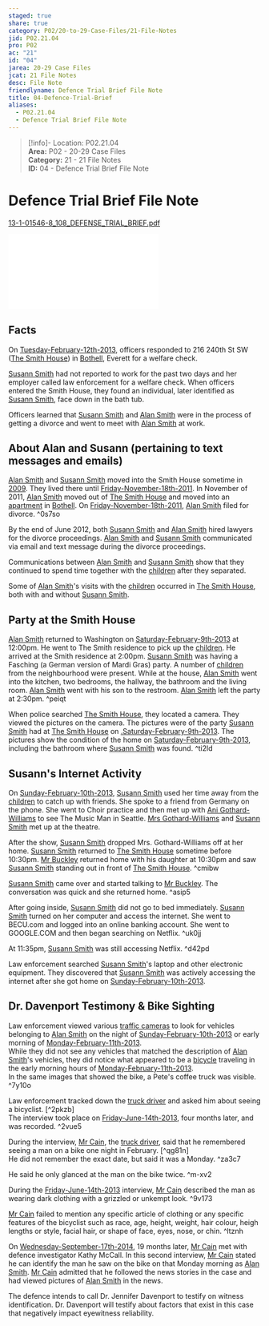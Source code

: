 ```yaml
---  
staged: true  
share: true  
category: P02/20-to-29-Case-Files/21-File-Notes  
jid: P02.21.04  
pro: P02  
ac: "21"  
id: "04"  
jarea: 20-29 Case Files  
jcat: 21 File Notes  
desc: File Note  
friendlyname: Defence Trial Brief File Note  
title: 04-Defence-Trial-Brief  
aliases:  
  - P02.21.04  
  - Defence Trial Brief File Note  
---  
```

>[!info]- Location: P02.21.04  
>**Area:** P02 - 20-29 Case Files  
>**Category:** 21 - 21 File Notes  
>**ID:** 04 - Defence Trial Brief File Note  
  
# Defence Trial Brief File Note  
  
[13-1-01546-8_108_DEFENSE_TRIAL_BRIEF.pdf](../../../assets/attachments/17_13-1-01546-8_108_DEFENSE_TRIAL_BRIEF.pdf)  
  
![](../../../assets/attachments/17_13-1-01546-8_108_DEFENSE_TRIAL_BRIEF.pdf)  
  
## Facts  
  
On [Tuesday-February-12th-2013](../../10-to-19-Case-Dates/12-Crime-Dates/03-2013-02-12-Tuesday-February-12th-2013.md#), officers responded to 216 240th St SW ([The Smith House](../../50-to-59-Investigation/52-Key-Locations/04-The-Smith-House.md#)) in [Bothell](../../50-to-59-Investigation/52-Key-Locations/05-Bothell.md#), Everett for a welfare check.  
  
[Susann Smith](../../70-to-79-People/71-Victims/02-Susann-Smith.md#.md#) had not reported to work for the past two days and her employer called law enforcement for a welfare check. When officers entered the Smith House, they found an individual, later identified as [Susann Smith](../../70-to-79-People/71-Victims/02-Susann-Smith.md#), face down in the bath tub.  
  
Officers learned that [Susann Smith](../../70-to-79-People/71-Victims/02-Susann-Smith.md#.md#) and [Alan Smith](../../70-to-79-People/72-Suspects-and-People-of-Interest/02-Alan-Smith.md#.md#.md#.md#) were in the process of getting a divorce and went to meet with [Alan Smith](../../70-to-79-People/72-Suspects-and-People-of-Interest/02-Alan-Smith.md#) at work.  
  
## About Alan and Susann (pertaining to text messages and emails)  
  
[Alan Smith](../../70-to-79-People/72-Suspects-and-People-of-Interest/02-Alan-Smith.md#.md#.md#.md#) and [Susann Smith](../../70-to-79-People/71-Victims/02-Susann-Smith.md#.md#) moved into the Smith House sometime in [2009](../../10-to-19-Case-Dates/11-Background-Dates/02-2009.md#). They lived there until [Friday-November-18th-2011](../../10-to-19-Case-Dates/11-Background-Dates/04-2011-11-18-Friday-November-18th-2011.md#). In November of 2011, [Alan Smith](../../70-to-79-People/72-Suspects-and-People-of-Interest/02-Alan-Smith.md#.md#.md#.md#) moved out of [The Smith House](../../50-to-59-Investigation/52-Key-Locations/04-The-Smith-House.md#.md#) and moved into an [apartment](../../50-to-59-Investigation/52-Key-Locations/06-Apartment.md#) in [Bothell](../../50-to-59-Investigation/52-Key-Locations/05-Bothell.md#.md#). On [Friday-November-18th-2011](../../10-to-19-Case-Dates/11-Background-Dates/04-2011-11-18-Friday-November-18th-2011.md#), [Alan Smith](../../70-to-79-People/72-Suspects-and-People-of-Interest/02-Alan-Smith.md#.md#) filed for divorce. ^0s7so  
  
By the end of June 2012, both [Susann Smith](../../70-to-79-People/71-Victims/02-Susann-Smith.md#.md#) and [Alan Smith](../../70-to-79-People/72-Suspects-and-People-of-Interest/02-Alan-Smith.md#.md#.md#.md#) hired lawyers for the divorce proceedings. [Alan Smith](../../70-to-79-People/72-Suspects-and-People-of-Interest/02-Alan-Smith.md#.md#.md#) and [Susann Smith](../../70-to-79-People/71-Victims/02-Susann-Smith.md#.md#) communicated via email and text message during the divorce proceedings.  
  
Communications between [Alan Smith](../../70-to-79-People/72-Suspects-and-People-of-Interest/02-Alan-Smith.md#.md#.md#.md#) and [Susann Smith](../../70-to-79-People/71-Victims/02-Susann-Smith.md#.md#) show that they continued to spend time together with the [children](../../70-to-79-People/73-Family-and-Friends/08-Children.md#) after they separated.  
  
Some of [Alan Smith](../../70-to-79-People/72-Suspects-and-People-of-Interest/02-Alan-Smith.md#.md#.md#.md#)'s visits with the [children](../../70-to-79-People/73-Family-and-Friends/08-Children.md#.md#) occurred in [The Smith House](../../50-to-59-Investigation/52-Key-Locations/04-The-Smith-House.md#.md#.md#), both with and without [Susann Smith](../../70-to-79-People/71-Victims/02-Susann-Smith.md#.md#).   
  
## Party at the Smith House  
  
[Alan Smith](../../70-to-79-People/72-Suspects-and-People-of-Interest/02-Alan-Smith.md#.md#.md#.md#) returned to Washington on [Saturday-February-9th-2013](../../10-to-19-Case-Dates/11-Background-Dates/19-2013-02-09-Saturday-February-9th-2013.md#) at 12:00pm. He went to The Smith residence to pick up the [children](../../70-to-79-People/73-Family-and-Friends/08-Children.md#). He arrived at the Smith residence at 2:00pm. [Susann Smith](../../70-to-79-People/71-Victims/02-Susann-Smith.md#.md#) was having a Fasching (a German version of Mardi Gras) party. A number of [children](../../70-to-79-People/73-Family-and-Friends/08-Children.md#.md#.md#) from the neighbourhood were present. While at the house, [Alan Smith](../../70-to-79-People/72-Suspects-and-People-of-Interest/02-Alan-Smith.md#.md#.md#.md#) went into the kitchen, two bedrooms, the hallway, the bathroom and the living room. [Alan Smith](../../70-to-79-People/72-Suspects-and-People-of-Interest/02-Alan-Smith.md#.md#.md#.md#) went with his son to the restroom. [Alan Smith](../../70-to-79-People/72-Suspects-and-People-of-Interest/02-Alan-Smith.md#.md#.md#.md#) left the party at 2:30pm. ^peiqt  
  
When police searched [The Smith House](../../50-to-59-Investigation/52-Key-Locations/04-The-Smith-House.md#), they located a camera. They viewed the pictures on the camera. The pictures were of the party [Susann Smith](../../70-to-79-People/71-Victims/02-Susann-Smith.md#.md#) had at [The Smith House](../../50-to-59-Investigation/52-Key-Locations/04-The-Smith-House.md#.md#.md#.md#) on [.Saturday-February-9th-2013](../../10-to-19-Case-Dates/11-Background-Dates/19-2013-02-09-Saturday-February-9th-2013.md#). The pictures show the condition of the home on [Saturday-February-9th-2013](../../10-to-19-Case-Dates/11-Background-Dates/19-2013-02-09-Saturday-February-9th-2013.md#.md#), including the bathroom where [Susann Smith](../../70-to-79-People/71-Victims/02-Susann-Smith.md#.md#) was found. ^ti2ld  
  
## Susann's Internet Activity  
  
On [Sunday-February-10th-2013](../../10-to-19-Case-Dates/11-Background-Dates/20-2013-02-10-Sunday-February-10th-2013.md#), [Susann Smith](../../70-to-79-People/71-Victims/02-Susann-Smith.md#.md#) used her time away from the [children](../../70-to-79-People/73-Family-and-Friends/08-Children.md#.md#.md#.md#) to catch up with friends. She spoke to a friend from Germany on the phone. She went to Choir practice and then met up with [Ani Gothard-Williams](../../70-to-79-People/73-Family-and-Friends/06-Ani-Gothard-Williams.md#) to see The Music Man in Seattle. [Mrs Gothard-Williams](../../70-to-79-People/73-Family-and-Friends/06-Ani-Gothard-Williams.md#) and [Susann Smith](../../70-to-79-People/71-Victims/02-Susann-Smith.md#.md#) met up at the theatre.  
  
After the show, [Susann Smith](../../70-to-79-People/71-Victims/02-Susann-Smith.md#.md#) dropped Mrs. Gothard-Williams off at her home. [Susann Smith](../../70-to-79-People/71-Victims/02-Susann-Smith.md#.md#) returned to [The Smith House](../../50-to-59-Investigation/52-Key-Locations/04-The-Smith-House.md#) sometime before 10:30pm. [Mr Buckley](../../70-to-79-People/73-Family-and-Friends/07-Mr-Buckley.md#) returned home with his daughter at 10:30pm and saw [Susann Smith](../../70-to-79-People/71-Victims/02-Susann-Smith.md#.md#) standing out in front of [The Smith House](../../50-to-59-Investigation/52-Key-Locations/04-The-Smith-House.md#.md#.md#.md#.md#). ^cmibw  
  
[Susann Smith](../../70-to-79-People/71-Victims/02-Susann-Smith.md#.md#) came over and started talking to [Mr Buckley](../../70-to-79-People/73-Family-and-Friends/07-Mr-Buckley.md#.md#). The conversation was quick and she returned home. ^asip5  
  
After going inside, [Susann Smith](../../70-to-79-People/71-Victims/02-Susann-Smith.md#.md#) did not go to bed immediately. [Susann Smith](../../70-to-79-People/71-Victims/02-Susann-Smith.md#.md#) turned on her computer and access the internet. She went to BECU.com and logged into an online banking account. She went to GOOGLE.COM and then began searching on Netflix. ^uk0jj  
  
At 11:35pm, [Susann Smith](../../70-to-79-People/71-Victims/02-Susann-Smith.md#.md#) was still accessing Netflix. ^d42pd  
  
Law enforcement searched [Susann Smith](../../70-to-79-People/71-Victims/02-Susann-Smith.md#.md#)'s laptop and other electronic equipment. They discovered that [Susann Smith](../../70-to-79-People/71-Victims/02-Susann-Smith.md#.md#) was actively accessing the internet after she got home on [Sunday-February-10th-2013](../../10-to-19-Case-Dates/11-Background-Dates/20-2013-02-10-Sunday-February-10th-2013.md#).   
  
## Dr. Davenport Testimony & Bike Sighting  
  
Law enforcement viewed various [traffic cameras](../../60-to-69-Evidence/61-Digital/02-CCTV.md#) to look for vehicles belonging to [Alan Smith](../../70-to-79-People/72-Suspects-and-People-of-Interest/02-Alan-Smith.md#.md#.md#.md#) on the night of [Sunday-February-10th-2013](../../10-to-19-Case-Dates/11-Background-Dates/20-2013-02-10-Sunday-February-10th-2013.md#) or early morning of [Monday-February-11th-2013](../../10-to-19-Case-Dates/12-Crime-Dates/02-2013-02-11-Monday-February-11th-2013.md#).    
While they did not see any vehicles that matched the description of [Alan Smith](../../70-to-79-People/72-Suspects-and-People-of-Interest/02-Alan-Smith.md#.md#.md#.md#)'s vehicles, they did notice what appeared to be a [bicycle](../../60-to-69-Evidence/63-Physical/02-Bicycle.md#) traveling in the early morning hours of [Monday-February-11th-2013](../../10-to-19-Case-Dates/12-Crime-Dates/02-2013-02-11-Monday-February-11th-2013.md#.md#).    
In the same images that showed the bike, a Pete's coffee truck was visible. ^7y10o  
  
Law enforcement tracked down the [truck driver](../../70-to-79-People/74-Witnesses/03-Truck-Driver.md#) and asked him about seeing a bicyclist. [^2pkzb]    
The interview took place on [Friday-June-14th-2013](../../10-to-19-Case-Dates/13-Investigation-Dates/20-2013-06-14-Friday-June-14th-2013.md#), four months later, and was recorded. ^2vue5  
  
During the interview, [Mr Cain](../../70-to-79-People/74-Witnesses/03-Truck-Driver.md#.md#.md#.md#), the [truck driver](../../70-to-79-People/74-Witnesses/03-Truck-Driver.md#), said that he remembered seeing a man on a bike one night in February. [^qg81n]    
He did not remember the exact date, but said it was a Monday. ^za3c7  
  
He said he only glanced at the man on the bike twice. ^m-xv2  
  
During the [Friday-June-14th-2013](../../10-to-19-Case-Dates/13-Investigation-Dates/20-2013-06-14-Friday-June-14th-2013.md#) interview, [Mr Cain](../../70-to-79-People/74-Witnesses/03-Truck-Driver.md#.md#.md#) described the man as wearing dark clothing with a grizzled or unkempt look. ^9v173  
  
[Mr Cain](../../70-to-79-People/74-Witnesses/03-Truck-Driver.md#.md#.md#.md#) failed to mention any specific article of clothing or any specific features of the bicyclist such as race, age, height, weight, hair colour, heigh lengths or style, facial hair, or shape of face, eyes, nose, or chin. ^ltznh  
  
On [Wednesday-September-17th-2014](../../10-to-19-Case-Dates/13-Investigation-Dates/43-2014-09-17-September-17th-2014.md#), 19 months later, [Mr Cain](../../70-to-79-People/74-Witnesses/03-Truck-Driver.md#.md#.md#.md#) met with defence investigator Kathy McCall. In this second interview, [Mr Cain](../../70-to-79-People/74-Witnesses/03-Truck-Driver.md#.md#.md#.md#) stated he can identify the man he saw on the bike on that Monday morning as [Alan Smith](../../70-to-79-People/72-Suspects-and-People-of-Interest/02-Alan-Smith.md#.md#.md#.md#). [Mr Cain](../../70-to-79-People/74-Witnesses/03-Truck-Driver.md#.md#.md#.md#) admitted that he followed the news stories in the case and had viewed pictures of [Alan Smith](../../70-to-79-People/72-Suspects-and-People-of-Interest/02-Alan-Smith.md#.md#.md#.md#) in the news.  
  
The defence intends to call Dr. Jennifer Davenport to testify on witness identification. Dr. Davenport will testify about factors that exist in this case that negatively impact eyewitness reliability.  
